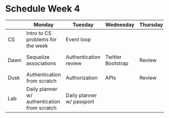 # Schedule Week 4

|      | Monday | Tuesday | Wednesday | Thursday | Friday |
|------|------|-------|--------|---------|-------|
| CS   | Intro to CS problems for the week | Event loop |  |  |  |
| Dawn | Sequelize associations | Authentication review | Twitter Bootstrap | Review | Wireframing & Trello, project intro |
| Dusk | Authentication from scratch | Authorization | APIs | Review | Project start |
| Lab  | Daily planner w/ authentication from scratch | Daily planner w/ passport |  |  |  |
